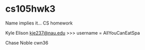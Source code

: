 # cs105hwk3
Name implies it... CS homework

Kyle Elison kje237@nau.edu >>> username = AllYouCanEatSpa

Chase Noble cwn36
